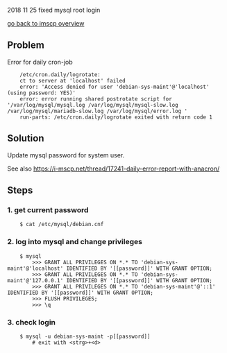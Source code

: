 2018 11 25 fixed mysql root login

[go back to imscp overview](../doc/imscp.md#mysql)


## Problem
Error for daily cron-job

~~~~~
    /etc/cron.daily/logrotate:
    ct to server at 'localhost' failed
    error: 'Access denied for user 'debian-sys-maint'@'localhost' (using password: YES)'
    error: error running shared postrotate script for '/var/log/mysql/mysql.log /var/log/mysql/mysql-slow.log /var/log/mysql/mariadb-slow.log /var/log/mysql/error.log '
    run-parts: /etc/cron.daily/logrotate exited with return code 1
~~~~~


## Solution
Update mysql password for system user.

See also https://i-mscp.net/thread/17241-daily-error-report-with-anacron/


## Steps

### 1. get current password

~~~~~
    $ cat /etc/mysql/debian.cnf
~~~~~

### 2. log into mysql and change privileges

~~~~~
    $ mysql
        >>> GRANT ALL PRIVILEGES ON *.* TO 'debian-sys-maint'@'localhost' IDENTIFIED BY '[[password]]' WITH GRANT OPTION;
        >>> GRANT ALL PRIVILEGES ON *.* TO 'debian-sys-maint'@'127.0.0.1' IDENTIFIED BY '[[password]]' WITH GRANT OPTION;
        >>> GRANT ALL PRIVILEGES ON *.* TO 'debian-sys-maint'@'::1' IDENTIFIED BY '[[password]]' WITH GRANT OPTION;
        >>> FLUSH PRIVILEGES;
        >>> \q
~~~~~

### 3. check login

~~~~~
    $ mysql -u debian-sys-maint -p[[password]]
        # exit with <strg>+<d>
~~~~~
